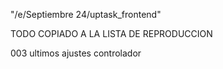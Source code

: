 "/e/Septiembre 24/uptask_frontend"

TODO COPIADO A LA LISTA DE REPRODUCCION

003 ultimos ajustes controlador
